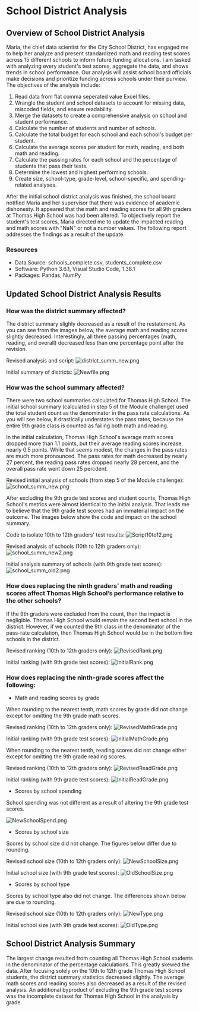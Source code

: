 # School District Analysis

## Overview of School District Analysis

Maria, the chief data scientist for the City School District, has engaged me to help her analyze and present standardized math and reading test scores across 15 different schools to inform future funding allocations.  I am tasked with analyzing every student's test scores, aggregate the data, and shows trends in school performance.  Our analysis will assist school board officials make decisions and prioritize funding across schools under their purview.  The objectives of the analysis include:

   1. Read data from flat comma seperated value Excel files.
   2. Wrangle the student and school datasets to account for missing data, miscoded fields, and ensure readability.
   3. Merge the datasets to create a comprehensive analysis on school and student performance.
   4. Calculate the number of students and number of schools.
   5. Calculate the total budget for each school and each school's budget per student.
   6. Calculate the average scores per student for math, reading, and both math and reading.
   7. Calculate the passing rates for each school and the percentage of students that pass their tests.
   8. Determine the lowest and highest performing schools.
   9. Create size, school-type, grade-level, school-specific, and spending-related analyses.

After the initial school district analysis was finished, the school board notified Maria and her supervisor that there was evidence of academic dishonesty.  It appeared that the math and reading scores for all 9th graders at Thomas High School was had been altered.  To objectively report the student's test scores, Maria directed me to update the impacted reading and math scores with "NaN" or not a number values.  The following report addresses the findings as a result of the update.
 
### Resources

* Data Source:  schools_complete.csv, students_complete.csv
* Software:  Python 3.6.1, Visual Studio Code, 1.38.1
* Packages:  Pandas, NumPy

## Updated School District Analysis Results

### How was the district summary affected?

The district summary slighly decreased as a result of the restatement.  As you can see from the images below, the average math and reading scores slightly decreased.  Interestingly, all three passing percentages (math, reading, and overall) decreased less than one percentage point after the revision.

Revised analysis and script:
![district_summ_new.png](Resources/district_summ_new.png)

Initial summary of districts:
![Newfile.png](Resources/Newfile.png)

### How was the school summary affected?

There were two school summaries calculated for Thomas High School.  The initial school summary (calculated in step 5 of the Module challenge) used the total student count as the denominator in the pass rate calculations.  As you will see below, it drastically understates the pass rates, because the entire 9th grade class is counted as failing both math and reading.  

In the initial calculation, Thomas High School's average math scores dropped more than 1.1 points, but their average reading scores increase nearly 0.5 points.  While that seems modest, the changes in the pass rates are much more pronounced.  The pass rates for math decreased by nearly 27 percent, the reading pass rates dropped nearly 28 percent, and the overall pass rate went down 25 percdent.

Revised initial analysis of schools (from step 5 of the Module challenge):
![school_summ_new.png](Resources/school_summ_new.png)

After excluding the 9th grade test scores and student counts, Thomas High School's metrics were almost identical to the initial analysis.  That leads me to believe that the 9th grade test scores had an immaterial impact on the outcome.  The images below show the code and impact on the school summary.

Code to isolate 10th to 12th graders' test results:
![Script10to12.png](Resources/Script10to12.png)

Revised analysis of schools (10th to 12th graders only):
![school_summ_new2.png](Resources/school_summ_new2.png)

Initial analysis summary of schools (with 9th grade test scores):
![school_summ_old2.png](Resources/school_summ_old2.png)

### How does replacing the ninth graders’ math and reading scores affect Thomas High School’s performance relative to the other schools?

If the 9th graders were excluded from the count, then the impact is negligible.  Thomas High School would remain the second best school in the district.  However, if we counted the 9th class in the denominator of the pass-rate calculation, then Thomas High School would be in the bottom five schools in the district.

Revised ranking (10th to 12th graders only):
![RevisedRank.png](Resources/RevisedRank.png)

Initial ranking (with 9th grade test scores):
![InitialRank.png](Resources/InitialRank.png)

### How does replacing the ninth-grade scores affect the following:

  * Math and reading scores by grade

  When rounding to the nearest tenth, math scores by grade did not change except for omitting the 9th grade math scores.

  Revised ranking (10th to 12th graders only):
  ![RevisedMathGrade.png](Resources/RevisedMathGrade.png)

  Initial ranking (with 9th grade test scores):
  ![InitialMathGrade.png](Resources/InitialMathGrade.png)

  When rounding to the nearest tenth, reading scores did not change either except for omitting the 9th grade reading scores. 

  Revised ranking (10th to 12th graders only):
  ![RevisedReadGrade.png](Resources/RevisedReadGrade.png)

  Initial ranking (with 9th grade test scores):
  ![InitialReadGrade.png](Resources/InitialReadGrade.png)

  * Scores by school spending

  School spending was not different as a result of altering the 9th grade test scores.

  ![NewSchoolSpend.png](Resources/NewSchoolSpend.png)

  * Scores by school size
  
  Scores by school size did not change.  The figures below differ due to rounding.

  Revised school size (10th to 12th graders only):
  ![NewSchoolSize.png](Resources/NewSchoolSize.png)

  Initial school size (with 9th grade test scores):
  ![OldSchoolSize.png](Resources/OldSchoolSize.png)

  * Scores by school type

  Scores by school type also did not change.  The differences shown below are due to rounding.

  Revised school size (10th to 12th graders only):
  ![NewType.png](Resources/NewType.png)

  Initial school size (with 9th grade test scores):
  ![OldType.png](Resources/OldType.png)  

## School District Analysis Summary

The largest change resulted from counting all Thomas High School students in the denominator of the percentage calculations.  This greatly skewed the data.  After focusing solely on the 10th to 12th grade Thomas High School students, the district summary statistics decreased slightly.  The average math scores and reading scores also decreased as a result of the revised analysis.  An additional byproduct of excluding the 9th grade test scores was the incomplete dataset for Thomas High School in the analysis by grade.  
